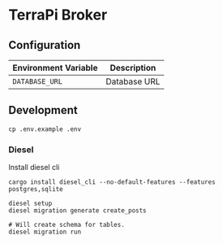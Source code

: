 # TerraPi Broker

## Configuration
| Environment Variable | Description |
| -------------------- | ----------- |
| `DATABASE_URL`       | Database URL |

## Development
```shell
cp .env.example .env
```

### Diesel
Install diesel cli
```shell
cargo install diesel_cli --no-default-features --features postgres,sqlite

diesel setup
diesel migration generate create_posts

# Will create schema for tables.
diesel migration run
```
